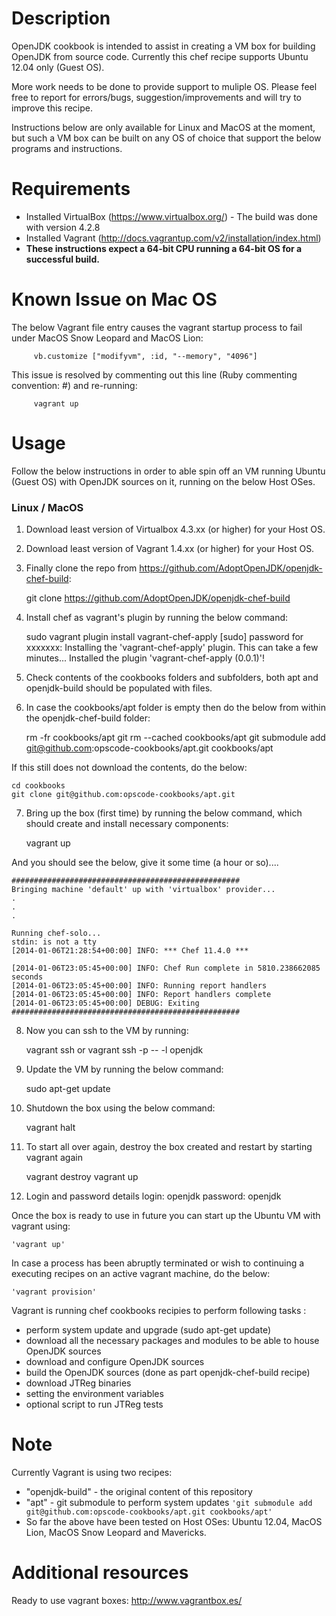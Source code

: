 Description
===========
OpenJDK cookbook is intended to assist in creating a VM box for building OpenJDK from source code. Currently this chef recipe supports Ubuntu 12.04 only (Guest OS).

More work needs to be done to provide support to muliple OS. Please feel free to report for errors/bugs, suggestion/improvements and will try to improve this recipe.

Instructions below are only available for Linux and MacOS at the moment, but such a VM box can be built on any OS of choice that support the below programs and instructions.


Requirements
============
- Installed VirtualBox (https://www.virtualbox.org/) - The build was done with version 4.2.8 
- Installed Vagrant (http://docs.vagrantup.com/v2/installation/index.html)
- <b>These instructions expect a 64-bit CPU running a 64-bit OS for a successful build.</b>


Known Issue on Mac OS
=====================
The below Vagrant file entry causes the vagrant startup process to fail under MacOS Snow Leopard and MacOS Lion:

         vb.customize ["modifyvm", :id, "--memory", "4096"]
         
This issue is resolved by commenting out this line (Ruby commenting convention: #) and re-running:

         vagrant up


Usage
=====

Follow the below instructions in order to able spin off an VM running Ubuntu (Guest OS) with OpenJDK sources on it, running on the below Host OSes.

### Linux / MacOS

 1) Download least version of Virtualbox 4.3.xx (or higher) for your Host OS.

 2) Download least version of Vagrant 1.4.xx (or higher) for your Host OS.

 3) Finally clone the repo from https://github.com/AdoptOpenJDK/openjdk-chef-build:

    git clone https://github.com/AdoptOpenJDK/openjdk-chef-build

 4) Install chef as vagrant's plugin by running the below command:

    sudo vagrant plugin install vagrant-chef-apply
    [sudo] password for xxxxxxx: 
    Installing the 'vagrant-chef-apply' plugin. This can take a few minutes...
    Installed the plugin 'vagrant-chef-apply (0.0.1)'!

 5) Check contents of the cookbooks folders and subfolders, both apt and openjdk-build should be populated with files.

 6) In case the cookbooks/apt folder is empty then do the below from within the openjdk-chef-build folder:

    rm -fr cookbooks/apt
    git rm --cached cookbooks/apt
    git submodule add git@github.com:opscode-cookbooks/apt.git cookbooks/apt
    
 If this still does not download the contents, do the below:
 
    cd cookbooks
    git clone git@github.com:opscode-cookbooks/apt.git
    

 7) Bring up the box (first time) by running the below command, which should create and install necessary components:
    
    vagrant up	
    
   And you should see the below, give it some time (a hour or so)....
   
    ###################################################
    Bringing machine 'default' up with 'virtualbox' provider...
    .
    .
    .

    Running chef-solo...
    stdin: is not a tty
    [2014-01-06T21:28:54+00:00] INFO: *** Chef 11.4.0 ***

    [2014-01-06T23:05:45+00:00] INFO: Chef Run complete in 5810.238662085 seconds
    [2014-01-06T23:05:45+00:00] INFO: Running report handlers
    [2014-01-06T23:05:45+00:00] INFO: Report handlers complete
    [2014-01-06T23:05:45+00:00] DEBUG: Exiting
    ###################################################

 8) Now you can ssh to the VM by running:

    vagrant ssh
    or
    vagrant ssh -p -- -l openjdk

 9) Update the VM by running the below command:

    sudo apt-get update

10) Shutdown the box using the below command:

    vagrant halt

11) To start all over again, destroy the box created and restart by starting vagrant again

    vagrant destroy
    vagrant up

12) Login and password details
login: openjdk
password: openjdk


Once the box is ready to use in future you can start up the Ubuntu VM with vagrant using:

``'vagrant up'``

In case a process has been abruptly terminated or wish to continuing a executing recipes on an active vagrant machine, do the below:

``'vagrant provision'``


Vagrant is running chef cookbooks recipies to perform following tasks : 

- perform system update and upgrade (sudo apt-get update)
- download all the necessary packages and modules to be able to house OpenJDK sources 
- download and configure OpenJDK sources
- build the OpenJDK sources (done as part openjdk-chef-build recipe)
- download JTReg binaries
- setting the environment variables
- optional script to run JTReg tests 

Note
====
Currently Vagrant is using two recipes: 
- "openjdk-build" - the original content of this repository
- "apt" - git submodule to perform system updates
``'git submodule add git@github.com:opscode-cookbooks/apt.git cookbooks/apt'``
- So far the above have been tested on Host OSes: Ubuntu 12.04, MacOS Lion, MacOS Snow Leopard and Mavericks.


Additional resources
====================
Ready to use vagrant boxes: http://www.vagrantbox.es/
